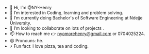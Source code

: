 - 👋 Hi, I’m @NY-Henry
- 👀 I’m interested in Coding, learning and problem solving.
- 🌱 I’m currently doing Bachelor's of Software Engineering at Ndejje University.
- 💞️ I’m looking to collaborate on lots of projects .
- 📫 How to reach me 👉 nyomorehenry@gmail.com or 0704025224.
- 😄 Pronouns: he.
- ⚡ Fun fact: I love pizza, tea and coding.

<!---
NY-Henry/NY-Henry is a ✨ special ✨ repository because its `README.md` (this file) appears on your GitHub profile.
You can click the Preview link to take a look at your changes.
--->
